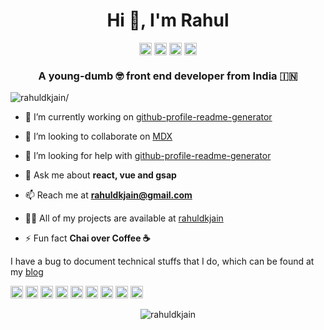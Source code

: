 <h1 align="center">Hi 👋, I'm Rahul</h1>
<p align="center">
<a href=https://codepen.io/rahuldkjain target="blank"><img align="center" src=https://cdn.jsdelivr.net/npm/simple-icons@3.0.1/icons/codepen.svg alt="rahuldkjain" height="20" width="20" /></a>
<a href=https://dev.to/rahuldkjain target="blank"><img align="center" src=https://cdn.jsdelivr.net/npm/simple-icons@3.0.1/icons/dev-dot-to.svg alt="rahuldkjain" height="20" width="20" /></a>
<a href=https://twitter.com/rahuldkjain target="blank"><img align="center" src=https://cdn.jsdelivr.net/npm/simple-icons@3.0.1/icons/twitter.svg alt="rahuldkjain" height="20" width="20" /></a>
<a href=https://linkedin.com/in/rahuldkjain target="blank"><img align="center" src=https://cdn.jsdelivr.net/npm/simple-icons@3.0.1/icons/linkedin.svg alt="rahuldkjain" height="20" width="20" /></a>
</p>

<h3 align="center">A young-dumb 🤓 front end developer from India 🇮🇳</h3>
<p align="left"> <img src=https://komarev.com/ghpvc/?username=rahuldkjain alt=rahuldkjain/> </p>

- 🔭 I’m currently working on [github-profile-readme-generator](https://github.com/rahuldkjain/github-profile-readme-generator)

- 👯 I’m looking to collaborate on [MDX](https://github.com/mdx-js/mdx)

- 🤔 I’m looking for help with [github-profile-readme-generator](https://github.com/rahuldkjain/github-profile-readme-generator)

- 💬 Ask me about **react, vue and gsap**

- 📫 Reach me at **rahuldkjain@gmail.com**

- 👨‍💻 All of my projects are available at [rahuldkjain](https://rahuldkjain.github.io)

- ⚡ Fun fact **Chai over Coffee ☕️**

I have a bug to document technical stuffs that I do, which can be found at my [blog](https://rahuldkjain.github.io/blog)

<p align="left"><img src=https://devicons.github.io/devicon/devicon.git/icons/vuejs/vuejs-original-wordmark.svg alt=vuejs width="20" height="20"/> <img src=https://devicons.github.io/devicon/devicon.git/icons/react/react-original-wordmark.svg alt=react width="20" height="20"/> <img src=https://devicons.github.io/devicon/devicon.git/icons/css3/css3-original-wordmark.svg alt=css3 width="20" height="20"/> <img src=https://devicons.github.io/devicon/devicon.git/icons/html5/html5-original-wordmark.svg alt=html5 width="20" height="20"/> <img src=https://devicons.github.io/devicon/devicon.git/icons/javascript/javascript-original.svg alt=javascript width="20" height="20"/> <img src=https://devicons.github.io/devicon/devicon.git/icons/mongodb/mongodb-original-wordmark.svg alt=mongodb width="20" height="20"/> <img src=https://devicons.github.io/devicon/devicon.git/icons/postgresql/postgresql-original-wordmark.svg alt=postgresql width="20" height="20"/> <img src=https://devicons.github.io/devicon/devicon.git/icons/sass/sass-original.svg alt=sass width="20" height="20"/> <img src=https://devicons.github.io/devicon/devicon.git/icons/python/python-original-wordmark.svg alt=python width="20" height="20"/></p>
<p align="center"> <img src=https://github-readme-stats.vercel.app/api?username=rahuldkjain&show_icons=true alt=rahuldkjain /> </p>
